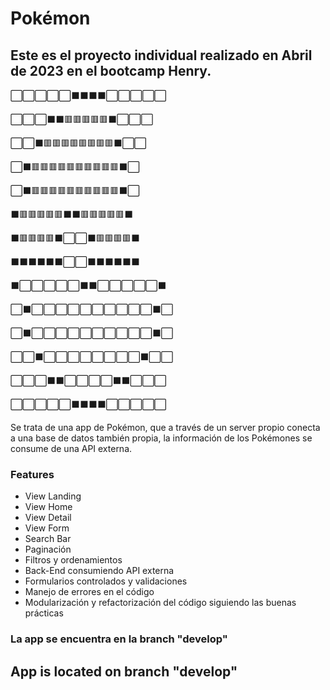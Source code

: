 <h1>Pokémon</h1> 
<span></span>

<h2>Este es el proyecto individual realizado en Abril de 2023 en el bootcamp Henry.</h2>

<p>⬜⬜⬜⬜⬜⬛⬛⬛⬛⬜⬜⬜⬜⬜</p>
<p>⬜⬜⬜⬛⬛🟥🟥🟥🟥🟥⬛⬜⬜⬜</p>
<p>⬜⬜⬛🟥🟥🟥🟥🟥🟥🟥🟥⬛⬜⬜</p>
<p>⬜⬛🟥🟥🟥🟥🟥🟥🟥🟥🟥🟥⬛⬜</p>
<p>⬜⬛🟥🟥🟥🟥🟥🟥🟥🟥🟥🟥⬛⬜</p>
<p>⬛🟥🟥🟥🟥🟥⬛⬛🟥🟥🟥🟥🟥⬛</p>
<p>⬛🟥🟥🟥🟥⬛⬜⬜⬛🟥🟥🟥🟥⬛</p>
<p>⬛⬛⬛⬛⬛⬛⬜⬜⬛⬛⬛⬛⬛⬛</p>
<p>⬛⬜⬜⬜⬜⬜⬛⬛⬜⬜⬜⬜⬜⬛</p>
<p>⬜⬛⬜⬜⬜⬜⬜⬜⬜⬜⬜⬜⬛⬜</p>
<p>⬜⬛⬜⬜⬜⬜⬜⬜⬜⬜⬜⬜⬛⬜</p>
<p>⬜⬜⬛⬜⬜⬜⬜⬜⬜⬜⬜⬛⬜⬜</p>
<p>⬜⬜⬜⬛⬛⬜⬜⬜⬜⬛⬛⬜⬜⬜</p>
<p>⬜⬜⬜⬜⬜⬛⬛⬛⬛⬜⬜⬜⬜⬜ </p>


 <p>Se trata de una app de Pokémon, que a través de un server propio conecta a una base de datos también propia, la información de los Pokémones se consume de una API externa. </p>
 
<span>
 <h3>Features</h3>
</span>

 <ul>
 <li>View Landing</li>
 <li>View Home</li>
 <li>View Detail</li>
 <li>View Form</li>
 <li>Search Bar</li>
 <li>Paginación</li>
 <li>Filtros y ordenamientos</li>
 <li>Back-End consumiendo API externa</li>
 <li>Formularios controlados y validaciones</li>
 <li>Manejo de errores en el código</li>
 <li>Modularización y refactorización del código siguiendo las buenas prácticas</li>
 </ul>


<span><h3>La app se encuentra en la branch "develop"</h3></span>



<span><h2>App is located on branch "develop"</h2></span>
